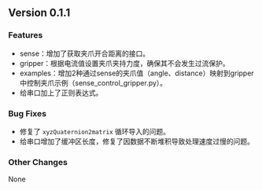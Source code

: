 ## Version 0.1.1
### Features
- sense：增加了获取夹爪开合距离的接口。
- gripper：根据电流值设置夹爪夹持力度，确保其不会发生过流保护。
- examples：增加2种通过sense的夹爪值（angle、distance）映射到gripper中控制夹爪示例（sense_control_gripper.py）。
- 给串口加上了正则表达式。


### Bug Fixes
- 修复了 `xyzQuaternion2matrix` 循环导入的问题。
- 给串口增加了缓冲区长度，修复了因数据不断堆积导致处理速度过慢的问题。



### Other Changes
None
